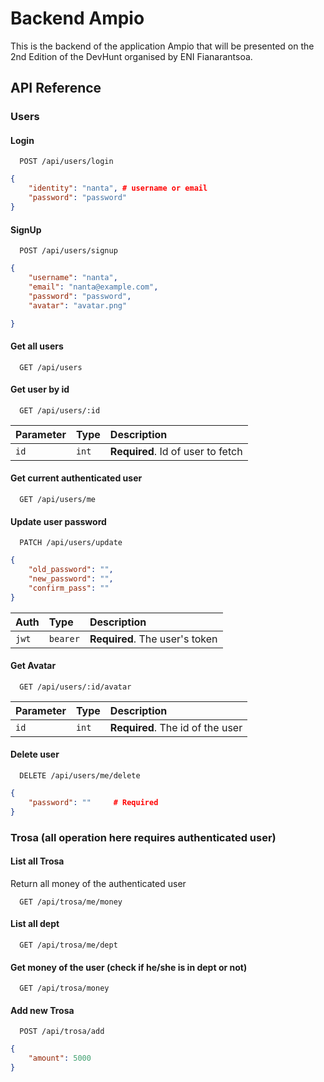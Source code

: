 
# Backend Ampio

This is the backend of the application Ampio that will be presented on the 2nd Edition of the DevHunt organised by ENI Fianarantsoa.


## API Reference

### Users

#### Login

```http
  POST /api/users/login
```
```json
{
    "identity": "nanta", # username or email
    "password": "password"
}
```

#### SignUp

```http
  POST /api/users/signup
```
```json
{
    "username": "nanta",
    "email": "nanta@example.com",
    "password": "password",
    "avatar": "avatar.png"

}
```

#### Get all users

```http
  GET /api/users
```

#### Get user by id

```http
  GET /api/users/:id
```

| Parameter | Type     | Description                       |
| :-------- | :------- | :-------------------------------- |
| `id`      | `int` | **Required**. Id of user to fetch |

#### Get current authenticated user

```http
  GET /api/users/me
```

#### Update user password

```http
  PATCH /api/users/update
```
```json
{
    "old_password": "",
    "new_password": "",
    "confirm_pass": ""
}
```

| Auth | Type     | Description                       |
| :-------- | :------- | :-------------------------------- |
| `jwt`      | `bearer` | **Required**. The user's token |

#### Get Avatar

```http
  GET /api/users/:id/avatar
```

| Parameter | Type     | Description                       |
| :-------- | :------- | :-------------------------------- |
| `id`      | `int` | **Required**. The id of the user |

#### Delete user
 ```http
   DELETE /api/users/me/delete
 ```

 ```json
 {
     "password": ""     # Required
 }
 ```

### Trosa (all operation here requires authenticated user)

#### List all Trosa
Return all money of the authenticated user
```http
  GET /api/trosa/me/money
```

#### List all dept

```http
  GET /api/trosa/me/dept
```


#### Get money of the user (check if he/she is in dept or not)

```http
  GET /api/trosa/money
```

#### Add new Trosa
```http
  POST /api/trosa/add
```
```json
{
    "amount": 5000
}
```
